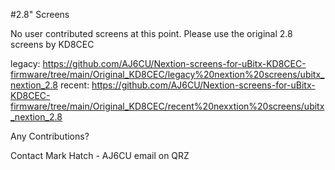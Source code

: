 #2.8" Screens

No user contributed screens at this point.
Please use the original 2.8 screens by KD8CEC

legacy: https://github.com/AJ6CU/Nextion-screens-for-uBitx-KD8CEC-firmware/tree/main/Original_KD8CEC/legacy%20nextion%20screens/ubitx_nextion_2.8
recent: https://github.com/AJ6CU/Nextion-screens-for-uBitx-KD8CEC-firmware/tree/main/Original_KD8CEC/recent%20nexxtion%20screens/ubitx_nextion_2.8

Any Contributions?

Contact Mark Hatch - AJ6CU  email on QRZ